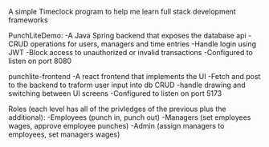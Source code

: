 A simple Timeclock program to help me learn full stack development frameworks


PunchLiteDemo:
    -A Java Spring backend that exposes the database api
    -CRUD operations for users, managers and time entries
    -Handle login using JWT
    -Block access to unauthorized or invalid transactions
    -Configured to listen on port 8080

punchlite-frontend
    -A react frontend that implements the UI
    -Fetch and post to the backend to traform user input into db CRUD
    -handle drawing and switching between UI screens
    -Configured to listen on port 5173


Roles (each level has all of the privledges of the previous plus the additional):
    -Employees (punch in, punch out)
    -Managers (set employees wages, approve employee punches)
    -Admin (assign managers to employees, set managers wages)
